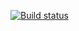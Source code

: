 [![Build status](https://ci.appveyor.com/api/projects/status/d0nv5ubr2dcak0gm?svg=true)](https://ci.appveyor.com/project/Margarita2113/behaviour-driven-development)